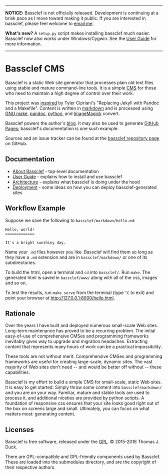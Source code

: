 
--------------------------------------------------------------------

**NOTICE:** Bassclef is not officially released.  Development is continuing at a brisk pace as I move toward making it public.  If you are interested in bassclef, please feel welcome to [email me].

**What's new?** A `setup.py` script makes installing bassclef much easier.  Bassclef now also works under Windows/Cygwin.  See the [User Guide] for more information.

[email me]: mailto:tomduck@tomduck.ca

--------------------------------------------------------------------

 
Bassclef CMS
============

Bassclef is a static Web site generator that processes plain old text files using stable and mature command-line tools.  It is a simple [CMS] for those who need to maintain a high degree of control over their work.

This project was [inspired] by Tyler Cipriani's "Replacing Jekyll with Pandoc and a Makefile".  Content is written in [markdown] and is processed using [GNU make], [pandoc], [python], and [ImageMagick] convert.

Bassclef powers the author's [blog].  It may also be used to generate [GitHub Pages]; bassclef's documentation is one such example.

Sources and an issue tracker can be found at the [bassclef repository page] on GitHub.

[markdown]: https://daringfireball.net/projects/markdown/syntax 
[GNU make]: https://www.gnu.org/software/make/
[pandoc]: http://pandoc.org/
[python]: http://python.org/
[ImageMagick]: http://imagemagick.org/script/index.php
[CMS]: https://en.wikipedia.org/wiki/Content_management_system
[inspired]: https://tylercipriani.com/2014/05/13/replace-jekyll-with-pandoc-makefile.html
[blog]: http://tomduck.ca/
[GitHub Pages]: https://pages.github.com/
[bassclef repository page]: https://github.com/tomduck/bassclef/


Documentation
-------------

  * [About Bassclef] - top-level documentation
  * [User Guide] - explains how to install and use bassclef
  * [Architecture] - explains what bassclef is doing under the hood
  * [Deployment] - some ideas on how you can deploy
    bassclef-generated sites

[About Bassclef]: https://tomduck.github.io/bassclef/
[User Guide]: https://tomduck.github.io/bassclef/bassclef-user-guide.html
[Architecture]: https://tomduck.github.io/bassclef/bassclef-architecture.html
[Deployment]: https://tomduck.github.io/bassclef/deploying-bassclef.html


Workflow Example
----------------

Suppose we save the following to `bassclef/markdown/hello.md`:

~~~
Hello, world!
=============

It's a bright sunshiny day.
~~~

Name your `.md` files however you like.  Bassclef will find them so long as they have a `.md` extension and are in `bassclef/markdown/` or one of its subdirectories.

To build the html, open a terminal and `cd` into `bassclef/`.  Run `make`.  The generated html is saved in `bassclef/www/` along with all of the css, images and so on.

To test the results, run `make serve` from the terminal (type `^C` to exit) and point your browser at http://127.0.0.1:8000/hello.html.


Rationale
---------

Over the years I have built and deployed numerous small-scale Web sites.  Long-term maintenance has proved to be a recurring problem.  The initial easy-of-use of comprehensive CMSes and programming frameworks inevitably gives way to upgrade and migration headaches.  Extracting content that represents many hours of work can be a practical impossibility.

These tools are not without merit.  Comprehensive CMSes and programming frameworks are useful for creating large-scale, dynamic sites.  The vast majority of Web sites don't need -- and would be better off without -- these capabilities.

Bassclef is my effort to build a simple CMS for small-scale, static Web sites.  It is easy to get started: Simply throw some content into `bassclef/markdown/` and you are on your way.  Familiar, mature and stable tools are used to process it, and additional niceties are provided by python scripts.  A foundation of responsive css ensures that your site looks good right out of the box on screens large and small.  Ultimately, you can focus on what matters most: generating content.


Licenses
--------

Bassclef is free software, released under the [GPL]. © 2015-2016 Thomas J. Duck.

There are GPL-compatible and GPL-friendly components used by Bassclef.  These are loaded into the submodules directory, and are the copyright of their respective authors.

[GPL]: https://www.gnu.org/copyleft/gpl.html
